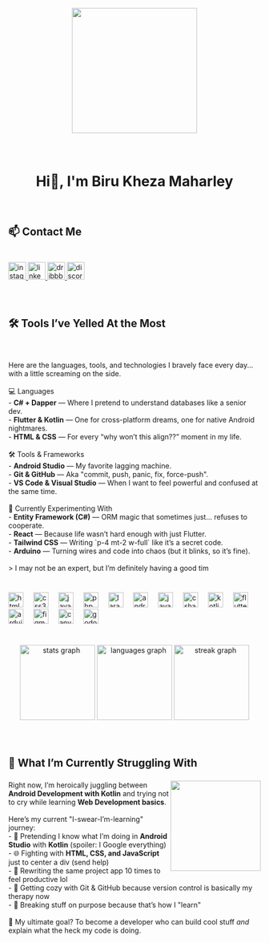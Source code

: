 <br clear="both">

<div align="center">
  <img height="250" src="https://media.tenor.com/tEbjIWKMCYoAAAAC/hu-tao-genshin-impact.gif"  />
</div>

###

<br clear="both">

<h1 align="center">Hi👋, I'm Biru Kheza Maharley</h1>

###

<br clear="both">

<h2 align="left">📫 Contact Me</h2>

###

<br clear="both">

<div align="left">
  <a href="https://www.instagram.com/biruworks/" target="_blank">
    <img src="https://img.shields.io/static/v1?message=Instagram&logo=instagram&label=&color=E4405F&logoColor=white&labelColor=&style=for-the-badge" height="35" alt="instagram logo"  />
  </a>
  <a href="https://www.linkedin.com/in/birukheza/" target="_blank">
    <img src="https://img.shields.io/static/v1?message=LinkedIn&logo=linkedin&label=&color=0077B5&logoColor=white&labelColor=&style=for-the-badge" height="35" alt="linkedin logo"  />
  </a>
  <a href="https://dribbble.com/BiruDribbble" target="_blank">
    <img src="https://img.shields.io/static/v1?message=Dribbble&logo=dribbble&label=&color=EA4C89&logoColor=white&labelColor=&style=for-the-badge" height="35" alt="dribbble logo"  />
  </a>
  <a href="discordapp.com/users/383944841782099969" target="_blank">
    <img src="https://img.shields.io/static/v1?message=Discord&logo=discord&label=&color=7289DA&logoColor=white&labelColor=&style=for-the-badge" height="35" alt="discord logo"  />
  </a>
</div>

###

<br clear="both">

<h2 align="left">🛠️ Tools I’ve Yelled At the Most</h2>

###

<br clear="both">

<p align="left">Here are the languages, tools, and technologies I bravely face every day... with a little screaming on the side.<br><br>💻 Languages<br>- <b>C# + Dapper</b> — Where I pretend to understand databases like a senior dev.<br>- <b>Flutter & Kotlin</b> — One for cross-platform dreams, one for native Android nightmares.<br>- <b>HTML & CSS</b> — For every “why won’t this align??” moment in my life.<br><br>🛠️ Tools & Frameworks<br>- <b>Android Studio</b> — My favorite lagging machine.<br>- <b>Git & GitHub</b> — Aka "commit, push, panic, fix, force-push".<br>- <b>VS Code & Visual Studio</b> — When I want to feel powerful and confused at the same time.<br><br>🧪 Currently Experimenting With<br>- <b>Entity Framework (C#)</b> — ORM magic that sometimes just... refuses to cooperate.<br>- <b>React</b> — Because life wasn’t hard enough with just Flutter.<br>- <b>Tailwind CSS</b> — Writing `p-4 mt-2 w-full` like it’s a secret code.<br>- <b>Arduino</b> — Turning wires and code into chaos (but it blinks, so it’s fine).<br><br>> I may not be an expert, but I’m definitely having a good tim

###

<br clear="both">

<div align="left">
  <img src="https://cdn.jsdelivr.net/gh/devicons/devicon/icons/html5/html5-original.svg" height="30" alt="html5 logo"  />
  <img width="12" />
  <img src="https://cdn.jsdelivr.net/gh/devicons/devicon/icons/css3/css3-original.svg" height="30" alt="css3 logo"  />
  <img width="12" />
  <img src="https://cdn.jsdelivr.net/gh/devicons/devicon/icons/javascript/javascript-original.svg" height="30" alt="javascript logo"  />
  <img width="12" />
  <img src="https://cdn.jsdelivr.net/gh/devicons/devicon/icons/php/php-original.svg" height="30" alt="php logo"  />
  <img width="12" />
  <img src="https://cdn.jsdelivr.net/gh/devicons/devicon/icons/laravel/laravel-original.svg" height="30" alt="laravel logo"  />
  <img width="12" />
  <img src="https://cdn.jsdelivr.net/gh/devicons/devicon/icons/androidstudio/androidstudio-original.svg" height="30" alt="androidstudio logo"  />
  <img width="12" />
  <img src="https://cdn.jsdelivr.net/gh/devicons/devicon/icons/java/java-original.svg" height="30" alt="java logo"  />
  <img width="12" />
  <img src="https://cdn.jsdelivr.net/gh/devicons/devicon/icons/csharp/csharp-original.svg" height="30" alt="csharp logo"  />
  <img width="12" />
  <img src="https://cdn.jsdelivr.net/gh/devicons/devicon/icons/kotlin/kotlin-original.svg" height="30" alt="kotlin logo"  />
  <img width="12" />
  <img src="https://cdn.jsdelivr.net/gh/devicons/devicon/icons/flutter/flutter-original.svg" height="30" alt="flutter logo"  />
  <img width="12" />
  <img src="https://cdn.jsdelivr.net/gh/devicons/devicon/icons/arduino/arduino-original.svg" height="30" alt="arduino logo"  />
  <img width="12" />
  <img src="https://cdn.jsdelivr.net/gh/devicons/devicon/icons/figma/figma-original.svg" height="30" alt="figma logo"  />
  <img width="12" />
  <img src="https://cdn.jsdelivr.net/gh/devicons/devicon/icons/canva/canva-original.svg" height="30" alt="canva logo"  />
  <img width="12" />
  <img src="https://cdn.jsdelivr.net/gh/devicons/devicon/icons/godot/godot-original.svg" height="30" alt="godot logo"  />
</div>

###

<br clear="both">

<div align="center">
  <img src="https://github-readme-stats.vercel.app/api?username=birugh&hide_title=false&hide_rank=false&show_icons=true&include_all_commits=true&count_private=true&disable_animations=false&theme=github_dark&locale=en&hide_border=false&custom_title=Proof%20That%20I%20Touch%20Grass" height="150" alt="stats graph"  />
  <img src="https://github-readme-stats.vercel.app/api/top-langs?username=birugh&locale=en&hide_title=false&layout=compact&card_width=320&langs_count=6&theme=github_dark&hide_border=false&custom_title=My%20Favorite%20Struggles" height="150" alt="languages graph"  />
  <img src="https://streak-stats.demolab.com?user=birugh&locale=en&mode=daily&theme=github_dark&hide_border=false&border_radius=5" height="150" alt="streak graph"  />
</div>

###

<br clear="both">

<h2 align="left">🚧 What I’m Currently Struggling With</h2>

###

<img align="right" height="180" src="https://i.pinimg.com/736x/39/83/f6/3983f612c11fcc7be64af3e4fe7f205f.jpg"  />

###

<p align="left">Right now, I’m heroically juggling between <b>Android Development with Kotlin</b> and trying not to cry while learning <b>Web Development basics</b>.<br><br>Here’s my current "I-swear-I’m-learning" journey:<br>- 📱 Pretending I know what I’m doing in <b>Android Studio</b> with <b>Kotlin</b> (spoiler: I Google everything)<br>- 🌐 Fighting with <b>HTML, CSS, and JavaScript</b> just to center a div (send help)<br>- 🔁 Rewriting the same project app 10 times to feel productive lol<br>- 🧠 Getting cozy with Git & GitHub because version control is basically my therapy now<br>- 🧪 Breaking stuff on purpose because that’s how I "learn"<br><br>📌 My ultimate goal? To become a developer who can build cool stuff <i>and</i> explain what the heck my code is doing.</p>


###
